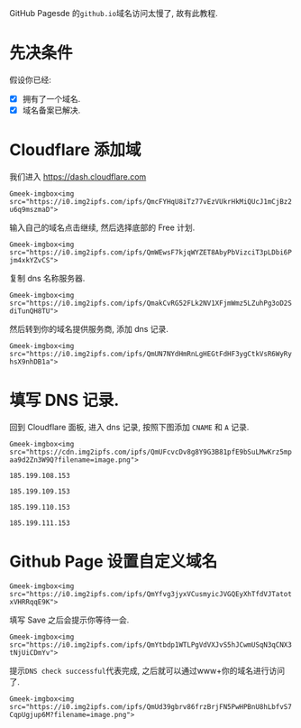 GitHub Pagesde 的`github.io`域名访问太慢了, 故有此教程.

# 先决条件

假设你已经:

- [x] 拥有了一个域名.
- [x] 域名备案已解决.

# Cloudflare 添加域

我们进入 https://dash.cloudflare.com

`Gmeek-imgbox<img src="https://i0.img2ipfs.com/ipfs/QmcFYHqU8iTz77vEzVUkrHkMiQUcJ1mCjBz2u6q9mszmaD">`

输入自己的域名点击继续, 然后选择底部的 Free 计划.

`Gmeek-imgbox<img src="https://i0.img2ipfs.com/ipfs/QmWEwsF7kjqWYZET8AbyPbVizciT3pLDbi6Pjm4xkYZvCS">`

复制 dns 名称服务器.

`Gmeek-imgbox<img src="https://i0.img2ipfs.com/ipfs/QmakCvRG52FLk2NV1XFjmWmz5LZuhPg3oD2SdiTunQH8TU">`

然后转到你的域名提供服务商, 添加 dns 记录.

`Gmeek-imgbox<img src="https://i0.img2ipfs.com/ipfs/QmUN7NYdHmRnLgHEGtFdHF3ygCtkVsR6WyRyhsX9nhDB1a">`

# 填写 DNS 记录.

回到 Cloudflare 面板, 进入 dns 记录, 按照下图添加 `CNAME` 和 `A` 记录.

`Gmeek-imgbox<img src="https://cdn.img2ipfs.com/ipfs/QmUFcvcDv8g8Y9G3B81pfE9bSuLMwKrz5mpaa9d2Zn3W9Q?filename=image.png">`

```
185.199.108.153

185.199.109.153

185.199.110.153

185.199.111.153
```

# Github Page 设置自定义域名

`Gmeek-imgbox<img src="https://i0.img2ipfs.com/ipfs/QmYfvg3jyxVCusmyicJVGQEyXhTfdVJTatotxVHRRqqE9K">`

填写 Save 之后会提示你等待一会.

`Gmeek-imgbox<img src="https://i0.img2ipfs.com/ipfs/QmYtbdp1WTLPgVdVXJvS5hJCwmUSqN3qCNX3tNjUiCDmYv">`

提示`DNS check successful`代表完成, 之后就可以通过www+你的域名进行访问了.

`Gmeek-imgbox<img src="https://i0.img2ipfs.com/ipfs/QmUd39gbrv86frzBrjFN5PwHPBnU8hLbfvS7CqpUgjup6M?filename=image.png">`